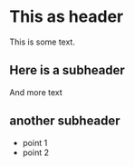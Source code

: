# This as header

This is some text.

## Here is a subheader

And more text

## another subheader

* point 1
* point 2
